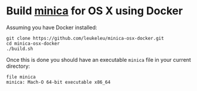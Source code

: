 # Build [minica](https://github.com/jsha/minica) for OS X using Docker

Assuming you have Docker installed:

    git clone https://github.com/leukeleu/minica-osx-docker.git
    cd minica-osx-docker
    ./build.sh

Once this is done you should have an executable `minica` file in your current
directory:

    file minica
    minica: Mach-O 64-bit executable x86_64
